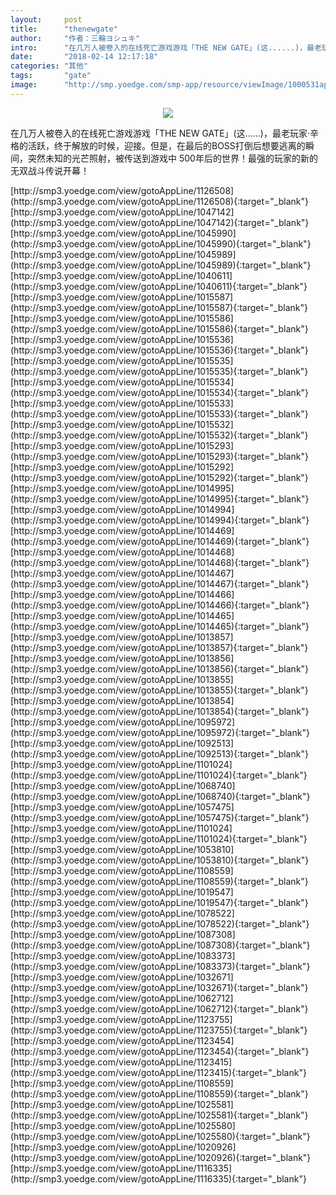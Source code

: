 ```yaml
---
layout:     post
title:      "thenewgate"
author:     "作者：三輪ヨシュキ"
intro:      "在几万人被卷入的在线死亡游戏游戏「THE NEW GATE」(这......)，最老玩家·辛格的活跃，终于解放的时候，迎接。但是，在最后的BOSS打倒后想要逃离的瞬间，突然未知的光芒照射，被传送到游戏中 500年后的世界！最强的玩家的新的无双战斗传说开幕！"
date:       "2018-02-14 12:17:18"
categories: "其他"
tags:       "gate"
image:      "http://smp.yoedge.com/smp-app/resource/viewImage/1000531appline.png"
---
```

<div style="text-align: center">
<p><img src="http://smp.yoedge.com/smp-app/resource/viewImage/1000531appline.png"/></p>
</div>
<p class="post-meta">
<span>在几万人被卷入的在线死亡游戏游戏「THE NEW GATE」(这......)，最老玩家·辛格的活跃，终于解放的时候，迎接。但是，在最后的BOSS打倒后想要逃离的瞬间，突然未知的光芒照射，被传送到游戏中 500年后的世界！最强的玩家的新的无双战斗传说开幕！</span>
</p>
[http://smp3.yoedge.com/view/gotoAppLine/1126508](http://smp3.yoedge.com/view/gotoAppLine/1126508){:target="_blank"}
[http://smp3.yoedge.com/view/gotoAppLine/1047142](http://smp3.yoedge.com/view/gotoAppLine/1047142){:target="_blank"}
[http://smp3.yoedge.com/view/gotoAppLine/1045990](http://smp3.yoedge.com/view/gotoAppLine/1045990){:target="_blank"}
[http://smp3.yoedge.com/view/gotoAppLine/1045989](http://smp3.yoedge.com/view/gotoAppLine/1045989){:target="_blank"}
[http://smp3.yoedge.com/view/gotoAppLine/1040611](http://smp3.yoedge.com/view/gotoAppLine/1040611){:target="_blank"}
[http://smp3.yoedge.com/view/gotoAppLine/1015587](http://smp3.yoedge.com/view/gotoAppLine/1015587){:target="_blank"}
[http://smp3.yoedge.com/view/gotoAppLine/1015586](http://smp3.yoedge.com/view/gotoAppLine/1015586){:target="_blank"}
[http://smp3.yoedge.com/view/gotoAppLine/1015536](http://smp3.yoedge.com/view/gotoAppLine/1015536){:target="_blank"}
[http://smp3.yoedge.com/view/gotoAppLine/1015535](http://smp3.yoedge.com/view/gotoAppLine/1015535){:target="_blank"}
[http://smp3.yoedge.com/view/gotoAppLine/1015534](http://smp3.yoedge.com/view/gotoAppLine/1015534){:target="_blank"}
[http://smp3.yoedge.com/view/gotoAppLine/1015533](http://smp3.yoedge.com/view/gotoAppLine/1015533){:target="_blank"}
[http://smp3.yoedge.com/view/gotoAppLine/1015532](http://smp3.yoedge.com/view/gotoAppLine/1015532){:target="_blank"}
[http://smp3.yoedge.com/view/gotoAppLine/1015293](http://smp3.yoedge.com/view/gotoAppLine/1015293){:target="_blank"}
[http://smp3.yoedge.com/view/gotoAppLine/1015292](http://smp3.yoedge.com/view/gotoAppLine/1015292){:target="_blank"}
[http://smp3.yoedge.com/view/gotoAppLine/1014995](http://smp3.yoedge.com/view/gotoAppLine/1014995){:target="_blank"}
[http://smp3.yoedge.com/view/gotoAppLine/1014994](http://smp3.yoedge.com/view/gotoAppLine/1014994){:target="_blank"}
[http://smp3.yoedge.com/view/gotoAppLine/1014469](http://smp3.yoedge.com/view/gotoAppLine/1014469){:target="_blank"}
[http://smp3.yoedge.com/view/gotoAppLine/1014468](http://smp3.yoedge.com/view/gotoAppLine/1014468){:target="_blank"}
[http://smp3.yoedge.com/view/gotoAppLine/1014467](http://smp3.yoedge.com/view/gotoAppLine/1014467){:target="_blank"}
[http://smp3.yoedge.com/view/gotoAppLine/1014466](http://smp3.yoedge.com/view/gotoAppLine/1014466){:target="_blank"}
[http://smp3.yoedge.com/view/gotoAppLine/1014465](http://smp3.yoedge.com/view/gotoAppLine/1014465){:target="_blank"}
[http://smp3.yoedge.com/view/gotoAppLine/1013857](http://smp3.yoedge.com/view/gotoAppLine/1013857){:target="_blank"}
[http://smp3.yoedge.com/view/gotoAppLine/1013856](http://smp3.yoedge.com/view/gotoAppLine/1013856){:target="_blank"}
[http://smp3.yoedge.com/view/gotoAppLine/1013855](http://smp3.yoedge.com/view/gotoAppLine/1013855){:target="_blank"}
[http://smp3.yoedge.com/view/gotoAppLine/1013854](http://smp3.yoedge.com/view/gotoAppLine/1013854){:target="_blank"}
[http://smp3.yoedge.com/view/gotoAppLine/1095972](http://smp3.yoedge.com/view/gotoAppLine/1095972){:target="_blank"}
[http://smp3.yoedge.com/view/gotoAppLine/1092513](http://smp3.yoedge.com/view/gotoAppLine/1092513){:target="_blank"}
[http://smp3.yoedge.com/view/gotoAppLine/1101024](http://smp3.yoedge.com/view/gotoAppLine/1101024){:target="_blank"}
[http://smp3.yoedge.com/view/gotoAppLine/1068740](http://smp3.yoedge.com/view/gotoAppLine/1068740){:target="_blank"}
[http://smp3.yoedge.com/view/gotoAppLine/1057475](http://smp3.yoedge.com/view/gotoAppLine/1057475){:target="_blank"}
[http://smp3.yoedge.com/view/gotoAppLine/1101024](http://smp3.yoedge.com/view/gotoAppLine/1101024){:target="_blank"}
[http://smp3.yoedge.com/view/gotoAppLine/1053810](http://smp3.yoedge.com/view/gotoAppLine/1053810){:target="_blank"}
[http://smp3.yoedge.com/view/gotoAppLine/1108559](http://smp3.yoedge.com/view/gotoAppLine/1108559){:target="_blank"}
[http://smp3.yoedge.com/view/gotoAppLine/1019547](http://smp3.yoedge.com/view/gotoAppLine/1019547){:target="_blank"}
[http://smp3.yoedge.com/view/gotoAppLine/1078522](http://smp3.yoedge.com/view/gotoAppLine/1078522){:target="_blank"}
[http://smp3.yoedge.com/view/gotoAppLine/1087308](http://smp3.yoedge.com/view/gotoAppLine/1087308){:target="_blank"}
[http://smp3.yoedge.com/view/gotoAppLine/1083373](http://smp3.yoedge.com/view/gotoAppLine/1083373){:target="_blank"}
[http://smp3.yoedge.com/view/gotoAppLine/1032671](http://smp3.yoedge.com/view/gotoAppLine/1032671){:target="_blank"}
[http://smp3.yoedge.com/view/gotoAppLine/1062712](http://smp3.yoedge.com/view/gotoAppLine/1062712){:target="_blank"}
[http://smp3.yoedge.com/view/gotoAppLine/1123755](http://smp3.yoedge.com/view/gotoAppLine/1123755){:target="_blank"}
[http://smp3.yoedge.com/view/gotoAppLine/1123454](http://smp3.yoedge.com/view/gotoAppLine/1123454){:target="_blank"}
[http://smp3.yoedge.com/view/gotoAppLine/1123415](http://smp3.yoedge.com/view/gotoAppLine/1123415){:target="_blank"}
[http://smp3.yoedge.com/view/gotoAppLine/1108559](http://smp3.yoedge.com/view/gotoAppLine/1108559){:target="_blank"}
[http://smp3.yoedge.com/view/gotoAppLine/1025581](http://smp3.yoedge.com/view/gotoAppLine/1025581){:target="_blank"}
[http://smp3.yoedge.com/view/gotoAppLine/1025580](http://smp3.yoedge.com/view/gotoAppLine/1025580){:target="_blank"}
[http://smp3.yoedge.com/view/gotoAppLine/1020926](http://smp3.yoedge.com/view/gotoAppLine/1020926){:target="_blank"}
[http://smp3.yoedge.com/view/gotoAppLine/1116335](http://smp3.yoedge.com/view/gotoAppLine/1116335){:target="_blank"}


